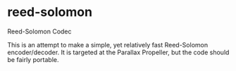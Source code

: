 reed-solomon
============

Reed-Solomon Codec

This is an attempt to make a simple, yet relatively fast Reed-Solomon encoder/decoder. It is targeted at the Parallax Propeller, but the code should be fairly portable.

